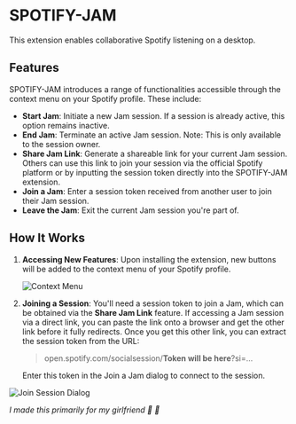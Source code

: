 # SPOTIFY-JAM
This extension enables collaborative Spotify listening on a desktop.

## Features
SPOTIFY-JAM introduces a range of functionalities accessible through the context menu on your Spotify profile. These include:

- **Start Jam**: Initiate a new Jam session. If a session is already active, this option remains inactive.
- **End Jam**: Terminate an active Jam session. Note: This is only available to the session owner.
- **Share Jam Link**: Generate a shareable link for your current Jam session. Others can use this link to join your session via the official Spotify platform or by inputting the session token directly into the SPOTIFY-JAM extension.
- **Join a Jam**: Enter a session token received from another user to join their Jam session.
- **Leave the Jam**: Exit the current Jam session you're part of.

## How It Works

1. **Accessing New Features**: Upon installing the extension, new buttons will be added to the context menu of your Spotify profile.

   ![Context Menu](https://github.com/eta-c/spotify-jam/assets/106443697/d52f94e9-d6b8-4b5a-b126-2df5c10263cb)

2. **Joining a Session**: You'll need a session token to join a Jam, which can be obtained via the **Share Jam Link** feature. If accessing a Jam session via a direct link, you can paste the link onto a browser and get the other link before it fully redirects. Once you get this other link, you can extract the session token from the URL:

   > open.spotify.com/socialsession/**Token will be here**?si=...

   Enter this token in the Join a Jam dialog to connect to the session.

![Join Session Dialog](https://github.com/eta-c/spotify-jam/assets/106443697/3f78d4bb-3091-45a7-97d7-99a7a3fbb436)


*I made this primarily for my girlfriend 🥰 💫*
